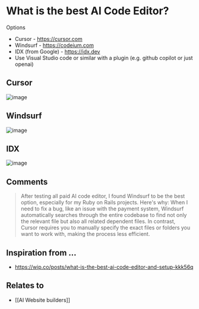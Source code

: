 # What is the best AI Code Editor?

Options

- Cursor - https://cursor.com
- Windsurf - https://codeium.com
- IDX (from Google) - https://idx.dev
- Use Visual Studio code or similar with a plugin (e.g. github copilot or just openai)

## Cursor

![image](https://github.com/user-attachments/assets/75cfb5ef-d1d8-4d7d-bc6a-57d478b085ab)

## Windsurf

![image](https://github.com/user-attachments/assets/92571fdd-ff5c-467a-bc56-f2b3aac1ffe9)

## IDX

![image](https://github.com/user-attachments/assets/5f421557-1ccc-4ec8-9b24-79f31d32f67e)


## Comments

> After testing all paid AI code editor, I found Windsurf to be the best option, especially for my Ruby on Rails projects. Here's why: When I need to fix a bug, like an issue with the payment system, Windsurf automatically searches through the entire codebase to find not only the relevant file but also all related dependent files. In contrast, Cursor requires you to manually specify the exact files or folders you want to work with, making the process less efficient.

## Inspiration from ...

- https://wip.co/posts/what-is-the-best-ai-code-editor-and-setup-kkk56q


## Relates to

- [[AI Website builders]]
